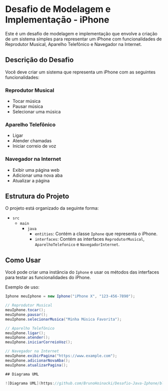 # Desafio de Modelagem e Implementação - iPhone

Este é um desafio de modelagem e implementação que envolve a criação de um sistema simples para representar um iPhone com funcionalidades de Reprodutor Musical, Aparelho Telefônico e Navegador na Internet.

## Descrição do Desafio

Você deve criar um sistema que representa um iPhone com as seguintes funcionalidades:

### Reprodutor Musical

- Tocar música
- Pausar música
- Selecionar uma música

### Aparelho Telefônico

- Ligar
- Atender chamadas
- Iniciar correio de voz

### Navegador na Internet

- Exibir uma página web
- Adicionar uma nova aba
- Atualizar a página

## Estrutura do Projeto

O projeto está organizado da seguinte forma:

- `src`
  - `main`
    - `java`
      - `entities`: Contém a classe `Iphone` que representa o iPhone.
      - `interfaces`: Contém as interfaces `ReprodutorMusical`, `AparelhoTelefonico` e `NavegadorInternet`.

## Como Usar

Você pode criar uma instância do `Iphone` e usar os métodos das interfaces para testar as funcionalidades do iPhone.

Exemplo de uso:

```java
Iphone meuIphone = new Iphone("iPhone X", "123-456-7890");

// Reprodutor Musical
meuIphone.tocar();
meuIphone.pausar();
meuIphone.selecionarMusica("Minha Música Favorita");

// Aparelho Telefônico
meuIphone.ligar();
meuIphone.atender();
meuIphone.iniciarCorreioVoz();

// Navegador na Internet
meuIphone.exibirPagina("https://www.example.com");
meuIphone.adicionarNovaAba();
meuIphone.atualizarPagina();

## Diagrama UML

![Diagrama UML](https://github.com/BrunoHoinacki/Desafio-Java-Iphone/blob/main/docs/uml/UML%20Iphone.png?raw=true)
